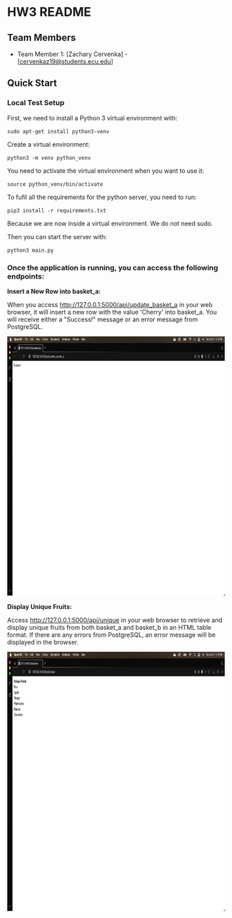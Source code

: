 # HW3 README

## Team Members
- Team Member 1: [Zachary Cervenka] - [cervenkaz19@students.ecu.edu]


## Quick Start
### Local Test Setup
First, we need to install a Python 3 virtual environment with:
```
sudo apt-get install python3-venv
```

Create a virtual environment:
```
python3 -m venv python_venv
```

You need to activate the virtual environment when you want to use it:
```
source python_venv/bin/activate
```

To fufil all the requirements for the python server, you need to run:
```
pip3 install -r requirements.txt
```
Because we are now inside a virtual environment. We do not need sudo.

Then you can start the server with:
```
python3 main.py
```
### Once the application is running, you can access the following endpoints:

**Insert a New Row into basket_a:**

When you access http://127.0.0.1:5000/api/update_basket_a in your web browser, it will insert a new row with the value 'Cherry' into basket_a. You will receive either a "Success!" message or an error message from PostgreSQL.

<img src="api_update_basket_a.png" alt="Alt text" width="1000" height="600">

**Display Unique Fruits:**

Access http://127.0.0.1:5000/api/unique in your web browser to retrieve and display unique fruits from both basket_a and basket_b in an HTML table format. If there are any errors from PostgreSQL, an error message will be displayed in the browser.

<img src="api_unique.png" alt="Alt text" width="1000" height="600">